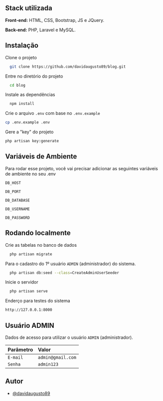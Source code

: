 




## Stack utilizada

**Front-end:** HTML, CSS, Bootstrap, JS e JQuery.

**Back-end:** PHP, Laravel e MySQL.




## Instalação

Clone o projeto

```bash
  git clone https://github.com/davidaugusto89/blog.git
```

Entre no diretório do projeto

```bash
  cd blog
```

Instale as dependências

```bash
  npm install
```

Crie o arquivo `.env` com base no `.env.example`

```bash
cp .env.example .env
```

Gere a "key" do projeto

```bash
php artisan key:generate
```

## Variáveis de Ambiente

Para rodar esse projeto, você vai precisar adicionar as seguintes variáveis de ambiente no seu .env

`DB_HOST`

`DB_PORT`

`DB_DATABASE`

`DB_USERNAME`

`DB_PASSWORD`

## Rodando localmente

Crie as tabelas no banco de dados

```bash
  php artisan migrate
```

Para o cadastro do 1º usuário `ADMIN` (administrador) do sistema.

```bash
  php artisan db:seed --class=CreateAdminUserSeeder
```

Inicie o servidor

```bash
  php artisan serve
```

Enderço para testes do sistema
```bash
http://127.0.0.1:8000
```

## Usuário ADMIN

Dados de acesso para utilizar o usuário `ADMIN` (administrador).

| Parâmetro   | Valor      |
| :---------- | :--------- |
| `E-mail` | `admin@gmail.com` |
| `Senha`  | `admin123` |

## Autor

- [@davidaugusto89](https://www.github.com/davidaugusto89)